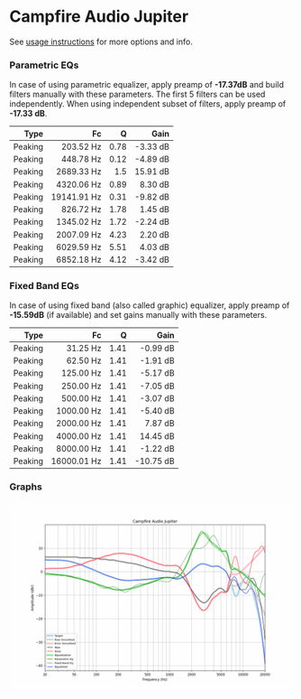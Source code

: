 # Campfire Audio Jupiter
See [usage instructions](https://github.com/jaakkopasanen/AutoEq#usage) for more options and info.

### Parametric EQs
In case of using parametric equalizer, apply preamp of **-17.37dB** and build filters manually
with these parameters. The first 5 filters can be used independently.
When using independent subset of filters, apply preamp of **-17.33 dB**.

| Type    | Fc          |    Q | Gain     |
|--------:|------------:|-----:|---------:|
| Peaking | 203.52 Hz   | 0.78 | -3.33 dB |
| Peaking | 448.78 Hz   | 0.12 | -4.89 dB |
| Peaking | 2689.33 Hz  | 1.5  | 15.91 dB |
| Peaking | 4320.06 Hz  | 0.89 | 8.30 dB  |
| Peaking | 19141.91 Hz | 0.31 | -9.82 dB |
| Peaking | 826.72 Hz   | 1.78 | 1.45 dB  |
| Peaking | 1345.02 Hz  | 1.72 | -2.24 dB |
| Peaking | 2007.09 Hz  | 4.23 | 2.20 dB  |
| Peaking | 6029.59 Hz  | 5.51 | 4.03 dB  |
| Peaking | 6852.18 Hz  | 4.12 | -3.42 dB |

### Fixed Band EQs
In case of using fixed band (also called graphic) equalizer, apply preamp of **-15.59dB**
(if available) and set gains manually with these parameters.

| Type    | Fc          |    Q | Gain      |
|--------:|------------:|-----:|----------:|
| Peaking | 31.25 Hz    | 1.41 | -0.99 dB  |
| Peaking | 62.50 Hz    | 1.41 | -1.91 dB  |
| Peaking | 125.00 Hz   | 1.41 | -5.17 dB  |
| Peaking | 250.00 Hz   | 1.41 | -7.05 dB  |
| Peaking | 500.00 Hz   | 1.41 | -3.07 dB  |
| Peaking | 1000.00 Hz  | 1.41 | -5.40 dB  |
| Peaking | 2000.00 Hz  | 1.41 | 7.87 dB   |
| Peaking | 4000.00 Hz  | 1.41 | 14.45 dB  |
| Peaking | 8000.00 Hz  | 1.41 | -1.22 dB  |
| Peaking | 16000.01 Hz | 1.41 | -10.75 dB |

### Graphs
![](./Campfire%20Audio%20Jupiter.png)
